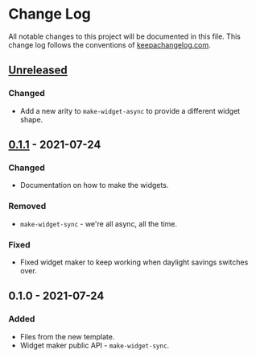 # Change Log
All notable changes to this project will be documented in this file. This change log follows the conventions of [keepachangelog.com](http://keepachangelog.com/).

## [Unreleased]
### Changed
- Add a new arity to `make-widget-async` to provide a different widget shape.

## [0.1.1] - 2021-07-24
### Changed
- Documentation on how to make the widgets.

### Removed
- `make-widget-sync` - we're all async, all the time.

### Fixed
- Fixed widget maker to keep working when daylight savings switches over.

## 0.1.0 - 2021-07-24
### Added
- Files from the new template.
- Widget maker public API - `make-widget-sync`.

[Unreleased]: https://sourcehost.site/your-name/mortarion/compare/0.1.1...HEAD
[0.1.1]: https://sourcehost.site/your-name/mortarion/compare/0.1.0...0.1.1
